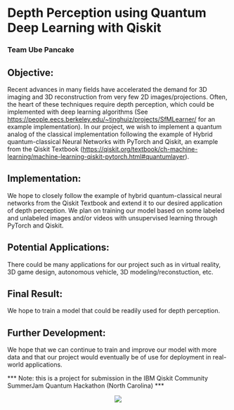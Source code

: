 # Depth Perception using Quantum Deep Learning with Qiskit  
### Team Ube Pancake  
## Objective:  
Recent advances in many fields have accelerated the demand for 3D imaging and 3D reconstruction from very few 2D images/projections. Often, the heart of these techniques require depth perception, which could be implemented with deep learning algorithms (See https://people.eecs.berkeley.edu/~tinghuiz/projects/SfMLearner/ for an example implementation). In our project, we wish to implement a quantum analog of the classical implementation following the example of Hybrid quantum-classical Neural Networks with PyTorch and Qiskit, an example from the Qiskit Textbook (https://qiskit.org/textbook/ch-machine-learning/machine-learning-qiskit-pytorch.html#quantumlayer).  
## Implementation:  
We hope to closely follow the example of hybrid quantum-classical neural networks from the Qiskit Textbook and extend it to our desired application of depth perception. We plan on training our model based on some labeled and unlabeled images and/or videos with unsupervised learning through PyTorch and Qiskit.  
## Potential Applications:  
There could be many applications for our project such as in virtual reality, 3D game design, autonomous vehicle, 3D modeling/reconstuction, etc.  
## Final Result: 
We hope to train a model that could be readily used for depth perception.  
## Further Development:  
We hope that we can continue to train and improve our model with more data and that our project would eventually be of use for deployment in real-world applications.

*** Note: this is a project for submission in the IBM Qiskit Community SummerJam Quantum Hackathon (North Carolina) ***

<center><img src="https://i.ebayimg.com/images/g/HH4AAOSwPW9esi90/s-l400.jpg"></center>
